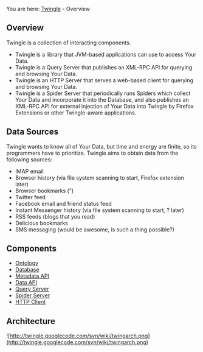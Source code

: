 You are here: [Twingle](http://code.google.com/p/twingle/) - Overview

## Overview ##

Twingle is a collection of interacting components.

  * Twingle is a library that JVM-based applications can use to access Your Data.
  * Twingle is a Query Server that publishes an XML-RPC API for querying and browsing Your Data.
  * Twingle is an HTTP Server that serves a web-based client for querying and browsing Your Data.
  * Twingle is a Spider Server that periodically runs Spiders which collect Your Data and incorporate it into the Database, and also publishes an XML-RPC API for external injection of Your Data into Twingle by Firefox Extensions or other Twingle-aware applications.

## Data Sources ##

Twingle wants to know all of Your Data, but time and energy are finite, so its programmers have to prioritize. Twingle aims to obtain data from the following sources:

  * IMAP email
  * Browser history (via file system scanning to start, Firefox extension later)
  * Browser bookmarks (")
  * Twitter feed
  * Facebook email and friend status feed
  * Instant Messenger history (via file system scanning to start, ? later)
  * RSS feeds (blogs that you read)
  * Delicious bookmarks
  * SMS messaging (would be awesome, is such a thing possible?)

## Components ##

  * [Ontology](Ontology.md)
  * [Database](Database.md)
  * [Metadata API](MetadataAPI.md)
  * [Data API](DataAPI.md)
  * [Query Server](QueryServer.md)
  * [Spider Server](SpiderServer.md)
  * [HTTP Client](HTTPClient.md)

## Architecture ##

![http://twingle.googlecode.com/svn/wiki/twingarch.png](http://twingle.googlecode.com/svn/wiki/twingarch.png)